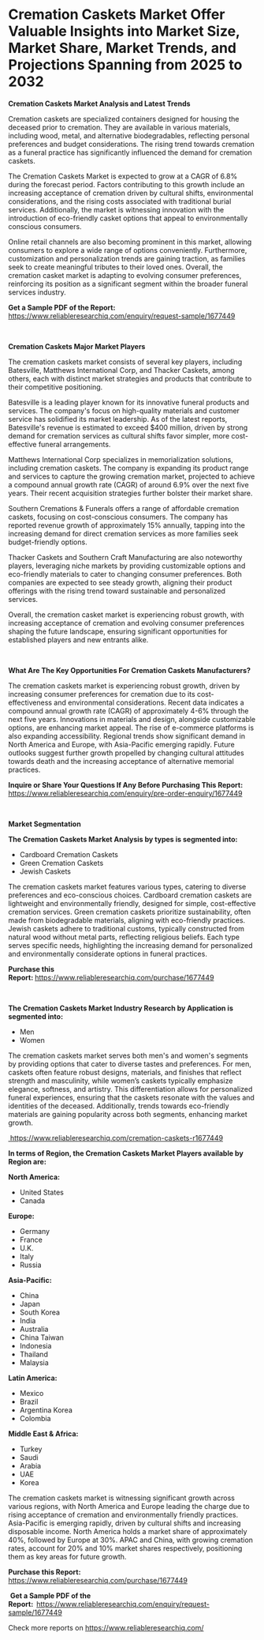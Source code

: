 <p><h1>Cremation Caskets Market Offer Valuable Insights into Market Size, Market Share, Market Trends, and Projections Spanning from 2025 to 2032</h1></p><p><strong>Cremation Caskets Market Analysis and Latest Trends</strong></p>
<p><p>Cremation caskets are specialized containers designed for housing the deceased prior to cremation. They are available in various materials, including wood, metal, and alternative biodegradables, reflecting personal preferences and budget considerations. The rising trend towards cremation as a funeral practice has significantly influenced the demand for cremation caskets.</p><p>The Cremation Caskets Market is expected to grow at a CAGR of 6.8% during the forecast period. Factors contributing to this growth include an increasing acceptance of cremation driven by cultural shifts, environmental considerations, and the rising costs associated with traditional burial services. Additionally, the market is witnessing innovation with the introduction of eco-friendly casket options that appeal to environmentally conscious consumers. </p><p>Online retail channels are also becoming prominent in this market, allowing consumers to explore a wide range of options conveniently. Furthermore, customization and personalization trends are gaining traction, as families seek to create meaningful tributes to their loved ones. Overall, the cremation casket market is adapting to evolving consumer preferences, reinforcing its position as a significant segment within the broader funeral services industry.</p></p>
<p><strong>Get a Sample PDF of the Report:&nbsp;</strong> <a href="https://www.reliableresearchiq.com/enquiry/request-sample/1677449?utm_campaign=2333&utm_medium=2&utm_source=Github&utm_content=ia&utm_term=05042025&utm_id=cremation-caskets">https://www.reliableresearchiq.com/enquiry/request-sample/1677449</a></p>
<p>&nbsp;</p>
<p><strong>Cremation Caskets Major Market Players</strong></p>
<p><p>The cremation caskets market consists of several key players, including Batesville, Matthews International Corp, and Thacker Caskets, among others, each with distinct market strategies and products that contribute to their competitive positioning.</p><p>Batesville is a leading player known for its innovative funeral products and services. The company's focus on high-quality materials and customer service has solidified its market leadership. As of the latest reports, Batesville's revenue is estimated to exceed $400 million, driven by strong demand for cremation services as cultural shifts favor simpler, more cost-effective funeral arrangements.</p><p>Matthews International Corp specializes in memorialization solutions, including cremation caskets. The company is expanding its product range and services to capture the growing cremation market, projected to achieve a compound annual growth rate (CAGR) of around 6.9% over the next five years. Their recent acquisition strategies further bolster their market share.</p><p>Southern Cremations & Funerals offers a range of affordable cremation caskets, focusing on cost-conscious consumers. The company has reported revenue growth of approximately 15% annually, tapping into the increasing demand for direct cremation services as more families seek budget-friendly options.</p><p>Thacker Caskets and Southern Craft Manufacturing are also noteworthy players, leveraging niche markets by providing customizable options and eco-friendly materials to cater to changing consumer preferences. Both companies are expected to see steady growth, aligning their product offerings with the rising trend toward sustainable and personalized services.</p><p>Overall, the cremation casket market is experiencing robust growth, with increasing acceptance of cremation and evolving consumer preferences shaping the future landscape, ensuring significant opportunities for established players and new entrants alike.</p></p>
<p>&nbsp;</p>
<p><strong>What Are The Key Opportunities For Cremation Caskets Manufacturers?</strong></p>
<p><p>The cremation caskets market is experiencing robust growth, driven by increasing consumer preferences for cremation due to its cost-effectiveness and environmental considerations. Recent data indicates a compound annual growth rate (CAGR) of approximately 4-6% through the next five years. Innovations in materials and design, alongside customizable options, are enhancing market appeal. The rise of e-commerce platforms is also expanding accessibility. Regional trends show significant demand in North America and Europe, with Asia-Pacific emerging rapidly. Future outlooks suggest further growth propelled by changing cultural attitudes towards death and the increasing acceptance of alternative memorial practices.</p></p>
<p><strong>Inquire or Share Your Questions If Any Before Purchasing This Report:</strong> <a href="https://www.reliableresearchiq.com/enquiry/pre-order-enquiry/1677449?utm_campaign=2333&utm_medium=2&utm_source=Github&utm_content=ia&utm_term=05042025&utm_id=cremation-caskets">https://www.reliableresearchiq.com/enquiry/pre-order-enquiry/1677449</a></p>
<p>&nbsp;</p>
<p><strong>Market Segmentation</strong></p>
<p><strong>The Cremation Caskets Market Analysis by types is segmented into:</strong></p>
<p><ul><li>Cardboard Cremation Caskets</li><li>Green Cremation Caskets</li><li>Jewish Caskets</li></ul></p>
<p><p>The cremation caskets market features various types, catering to diverse preferences and eco-conscious choices. Cardboard cremation caskets are lightweight and environmentally friendly, designed for simple, cost-effective cremation services. Green cremation caskets prioritize sustainability, often made from biodegradable materials, aligning with eco-friendly practices. Jewish caskets adhere to traditional customs, typically constructed from natural wood without metal parts, reflecting religious beliefs. Each type serves specific needs, highlighting the increasing demand for personalized and environmentally considerate options in funeral practices.</p></p>
<p><strong>Purchase this Report:&nbsp;</strong><a href="https://www.reliableresearchiq.com/purchase/1677449?utm_campaign=2333&utm_medium=2&utm_source=Github&utm_content=ia&utm_term=05042025&utm_id=cremation-caskets">https://www.reliableresearchiq.com/purchase/1677449</a></p>
<p>&nbsp;</p>
<p><strong>The Cremation Caskets Market Industry Research by Application is segmented into:</strong></p>
<p><ul><li>Men</li><li>Women</li></ul></p>
<p><p>The cremation caskets market serves both men's and women's segments by providing options that cater to diverse tastes and preferences. For men, caskets often feature robust designs, materials, and finishes that reflect strength and masculinity, while women’s caskets typically emphasize elegance, softness, and artistry. This differentiation allows for personalized funeral experiences, ensuring that the caskets resonate with the values and identities of the deceased. Additionally, trends towards eco-friendly materials are gaining popularity across both segments, enhancing market growth.</p></p>
<p><a href="https://www.reliableresearchiq.com/cremation-caskets-r1677449?utm_campaign=2333&utm_medium=2&utm_source=Github&utm_content=ia&utm_term=05042025&utm_id=cremation-caskets">&nbsp;https://www.reliableresearchiq.com/cremation-caskets-r1677449</a></p>
<p><strong>In terms of Region, the Cremation Caskets Market Players available by Region are:</strong></p>
<p>
    <p> <strong> North America: </strong>
        <ul>
            <li>United States</li>
            <li>Canada</li>
        </ul>
        </p> 
    <p> <strong> Europe: </strong>
        <ul>
            <li>Germany</li>
            <li>France</li>
            <li>U.K.</li>
            <li>Italy</li>
            <li>Russia</li>
        </ul>
        </p> 
    <p> <strong> Asia-Pacific: </strong>
        <ul>
            <li>China</li>
            <li>Japan</li>
            <li>South Korea</li>
            <li>India</li>
            <li>Australia</li>
            <li>China Taiwan</li>
            <li>Indonesia</li>
            <li>Thailand</li>
            <li>Malaysia</li>
        </ul>
        </p> 
    <p> <strong> Latin America: </strong>
        <ul>
            <li>Mexico</li>
            <li>Brazil</li>
            <li>Argentina Korea</li>
            <li>Colombia</li>
        </ul>
        </p> 
    <p> <strong> Middle East & Africa: </strong>
        <ul>
            <li>Turkey</li>
            <li>Saudi</li>
            <li>Arabia</li>
            <li>UAE</li>
            <li>Korea</li>
        </ul>
    </p>
    </p>
<p><p>The cremation caskets market is witnessing significant growth across various regions, with North America and Europe leading the charge due to rising acceptance of cremation and environmentally friendly practices. Asia-Pacific is emerging rapidly, driven by cultural shifts and increasing disposable income. North America holds a market share of approximately 40%, followed by Europe at 30%. APAC and China, with growing cremation rates, account for 20% and 10% market shares respectively, positioning them as key areas for future growth.</p></p>
<p><strong>Purchase this Report: </strong><a href="https://www.reliableresearchiq.com/purchase/1677449?utm_campaign=2333&utm_medium=2&utm_source=Github&utm_content=ia&utm_term=05042025&utm_id=cremation-caskets">https://www.reliableresearchiq.com/purchase/1677449</a></p>
<p>&nbsp;<strong>Get a Sample PDF of the Report:&nbsp;&nbsp;</strong><a href="https://www.reliableresearchiq.com/enquiry/request-sample/1677449?utm_campaign=2333&utm_medium=2&utm_source=Github&utm_content=ia&utm_term=05042025&utm_id=cremation-caskets">https://www.reliableresearchiq.com/enquiry/request-sample/1677449</a></p>
<p><strong></strong></p>
<p>Check more reports on <a href="https://www.reliableresearchiq.com/?utm_campaign=2333&utm_medium=2&utm_source=Github&utm_content=ia&utm_term=05042025&utm_id=cremation-caskets">https://www.reliableresearchiq.com/</a></p>